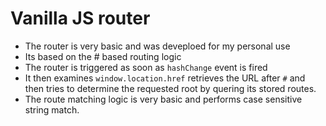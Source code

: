 # Vanilla JS router

  - The router is very basic and was deveploed for my personal use
  - Its based on the # based routing logic
  - The router is triggered as soon as `hashChange` event is fired
  - It then examines `window.location.href` retrieves the URL after `#` and then tries to determine the requested root by quering its stored routes.
  - The route matching logic is very basic and performs case sensitive string match.
